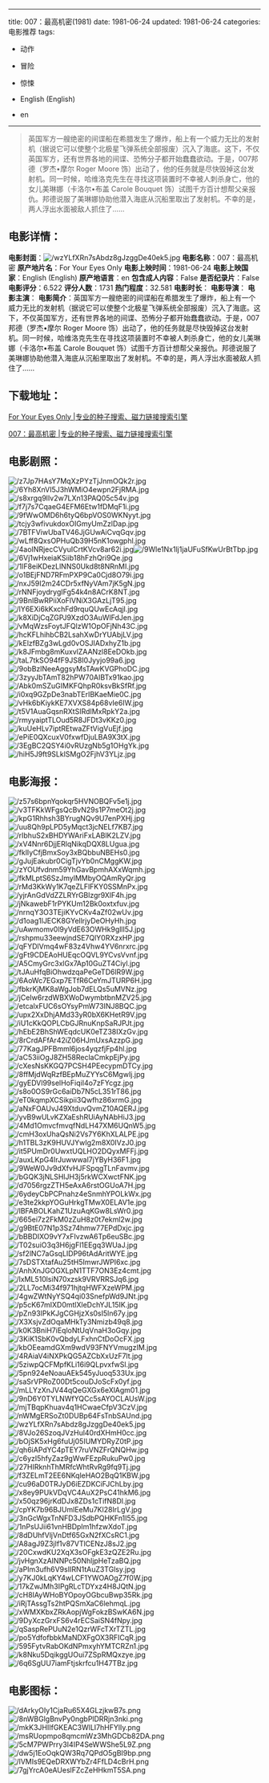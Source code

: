 
---
title: 007：最高机密(1981)
date: 1981-06-24
updated: 1981-06-24
categories: 电影推荐
tags:
- 动作
- 冒险
- 惊悚

- English (English)
- en
---


> 英国军方一艘绝密的间谍船在希腊发生了爆炸，船上有一个威力无比的发射机（据说它可以使整个北极星飞弹系统全部报废）沉入了海底。这下，不仅英国军方，还有世界各地的间谍、恐怖分子都开始蠢蠢欲动。于是，007邦德（罗杰•摩尔 Roger Moore 饰）出动了，他的任务就是尽快毁掉这台发射机。同一时候，哈维洛克先生在寻找这项装置时不幸被人刺杀身亡，他的女儿美琳娜（卡洛尔•布盖 Carole Bouquet 饰）试图千方百计想帮父亲报仇。邦德说服了美琳娜协助他潜入海底从沉船里取出了发射机。不幸的是，两人浮出水面被敌人抓住了……

## **电影详情**：

**电影封面**：<img src="https://image.tmdb.org/t/p/w200/wzYLfXRn7sAbdz8gJzggDe40ek5.jpg" alt="/wzYLfXRn7sAbdz8gJzggDe40ek5.jpg" title="/wzYLfXRn7sAbdz8gJzggDe40ek5.jpg">
**电影名称**：007：最高机密
**原产地片名**：For Your Eyes Only
**电影上映时间**：1981-06-24
**电影上映国家**：English (English)
**原产地语言**：en
**包含成人内容**：False
**是否纪录片**：False
**电影评分**：6.522
**评分人数**：1731
**热门程度**：32.581
**电影时长**：
**电影导演**：
**电影主演**：
**电影简介**：英国军方一艘绝密的间谍船在希腊发生了爆炸，船上有一个威力无比的发射机（据说它可以使整个北极星飞弹系统全部报废）沉入了海底。这下，不仅英国军方，还有世界各地的间谍、恐怖分子都开始蠢蠢欲动。于是，007邦德（罗杰•摩尔 Roger Moore 饰）出动了，他的任务就是尽快毁掉这台发射机。同一时候，哈维洛克先生在寻找这项装置时不幸被人刺杀身亡，他的女儿美琳娜（卡洛尔•布盖 Carole Bouquet 饰）试图千方百计想帮父亲报仇。邦德说服了美琳娜协助他潜入海底从沉船里取出了发射机。不幸的是，两人浮出水面被敌人抓住了……

## **下载地址**：
[For Your Eyes Only |专业的种子搜索、磁力链接搜索引擎](https://movie.amd794.com:2083/?search=For%20Your%20Eyes%20Only&ordering=&mode=match_phrase&page_size=10&page=1)

[007：最高机密 |专业的种子搜索、磁力链接搜索引擎](https://movie.amd794.com:2083/?search=007%EF%BC%9A%E6%9C%80%E9%AB%98%E6%9C%BA%E5%AF%86&ordering=&mode=match_phrase&page_size=10&page=1)
 

## **电影剧照**：
<img src="https://image.tmdb.org/t/p/original/z7Jp7HAsY7MqXzPYzTjJnmOQk2r.jpg" alt="/z7Jp7HAsY7MqXzPYzTjJnmOQk2r.jpg" title="/z7Jp7HAsY7MqXzPYzTjJnmOQk2r.jpg"><img src="https://image.tmdb.org/t/p/original/6Yh8XnVI5J3hWMiO4ewpn2FjRMA.jpg" alt="/6Yh8XnVI5J3hWMiO4ewpn2FjRMA.jpg" title="/6Yh8XnVI5J3hWMiO4ewpn2FjRMA.jpg"><img src="https://image.tmdb.org/t/p/original/s8xrgq9lIv2w7LXn13PAQ05c54v.jpg" alt="/s8xrgq9lIv2w7LXn13PAQ05c54v.jpg" title="/s8xrgq9lIv2w7LXn13PAQ05c54v.jpg"><img src="https://image.tmdb.org/t/p/original/f7j7s7CqaeG4EFM6Etw1fDMqF1i.jpg" alt="/f7j7s7CqaeG4EFM6Etw1fDMqF1i.jpg" title="/f7j7s7CqaeG4EFM6Etw1fDMqF1i.jpg"><img src="https://image.tmdb.org/t/p/original/9fWwOMD6h6tyQ6bpVOS0WKNyyt.jpg" alt="/9fWwOMD6h6tyQ6bpVOS0WKNyyt.jpg" title="/9fWwOMD6h6tyQ6bpVOS0WKNyyt.jpg"><img src="https://image.tmdb.org/t/p/original/tcjy3wfivukdoxOIGmyUmZzlDap.jpg" alt="/tcjy3wfivukdoxOIGmyUmZzlDap.jpg" title="/tcjy3wfivukdoxOIGmyUmZzlDap.jpg"><img src="https://image.tmdb.org/t/p/original/7BTFViwUbaTV46JjGUwAiCvqGqv.jpg" alt="/7BTFViwUbaTV46JjGUwAiCvqGqv.jpg" title="/7BTFViwUbaTV46JjGUwAiCvqGqv.jpg"><img src="https://image.tmdb.org/t/p/original/wLff8QxsOPHuQb39H5nK1owgphl.jpg" alt="/wLff8QxsOPHuQb39H5nK1owgphl.jpg" title="/wLff8QxsOPHuQb39H5nK1owgphl.jpg"><img src="https://image.tmdb.org/t/p/original/4aoINRjecCVyuICrtKVcv8ar62i.jpg" alt="/4aoINRjecCVyuICrtKVcv8ar62i.jpg" title="/4aoINRjecCVyuICrtKVcv8ar62i.jpg"><img src="https://image.tmdb.org/t/p/original/9Wle1Nx1lj1jaUFuSfKwUrBtTbp.jpg" alt="/9Wle1Nx1lj1jaUFuSfKwUrBtTbp.jpg" title="/9Wle1Nx1lj1jaUFuSfKwUrBtTbp.jpg"><img src="https://image.tmdb.org/t/p/original/6Vj1wHxeiaKSiib18hFzhQri9Qe.jpg" alt="/6Vj1wHxeiaKSiib18hFzhQri9Qe.jpg" title="/6Vj1wHxeiaKSiib18hFzhQri9Qe.jpg"><img src="https://image.tmdb.org/t/p/original/1lF8eiKDezLlNNS0Ukd8t8NRnMI.jpg" alt="/1lF8eiKDezLlNNS0Ukd8t8NRnMI.jpg" title="/1lF8eiKDezLlNNS0Ukd8t8NRnMI.jpg"><img src="https://image.tmdb.org/t/p/original/o1BEjFND7RFmPXP9Ca0Cjd8O79i.jpg" alt="/o1BEjFND7RFmPXP9Ca0Cjd8O79i.jpg" title="/o1BEjFND7RFmPXP9Ca0Cjd8O79i.jpg"><img src="https://image.tmdb.org/t/p/original/nxJ59I2m24CDr5xfNyVAm7jK5gN.jpg" alt="/nxJ59I2m24CDr5xfNyVAm7jK5gN.jpg" title="/nxJ59I2m24CDr5xfNyVAm7jK5gN.jpg"><img src="https://image.tmdb.org/t/p/original/rNNFjoydrygIFg54k4n8ACrK8NT.jpg" alt="/rNNFjoydrygIFg54k4n8ACrK8NT.jpg" title="/rNNFjoydrygIFg54k4n8ACrK8NT.jpg"><img src="https://image.tmdb.org/t/p/original/9BnIBwRPiiXoFlVNiX3GAzLjT95.jpg" alt="/9BnIBwRPiiXoFlVNiX3GAzLjT95.jpg" title="/9BnIBwRPiiXoFlVNiX3GAzLjT95.jpg"><img src="https://image.tmdb.org/t/p/original/lY6EXi6kKxchFd9rquQUwEcAqjI.jpg" alt="/lY6EXi6kKxchFd9rquQUwEcAqjI.jpg" title="/lY6EXi6kKxchFd9rquQUwEcAqjI.jpg"><img src="https://image.tmdb.org/t/p/original/k8XiDjCqZGPJ9XzdO3AuWlFdJen.jpg" alt="/k8XiDjCqZGPJ9XzdO3AuWlFdJen.jpg" title="/k8XiDjCqZGPJ9XzdO3AuWlFdJen.jpg"><img src="https://image.tmdb.org/t/p/original/vMqWzsFoytJFQlzW1OpOFjNh43C.jpg" alt="/vMqWzsFoytJFQlzW1OpOFjNh43C.jpg" title="/vMqWzsFoytJFQlzW1OpOFjNh43C.jpg"><img src="https://image.tmdb.org/t/p/original/hcKFLhihbCB2LsahXwDrYUAbjLV.jpg" alt="/hcKFLhihbCB2LsahXwDrYUAbjLV.jpg" title="/hcKFLhihbCB2LsahXwDrYUAbjLV.jpg"><img src="https://image.tmdb.org/t/p/original/kElzfBZg3wLgd0vOSJIADxhyZ1b.jpg" alt="/kElzfBZg3wLgd0vOSJIADxhyZ1b.jpg" title="/kElzfBZg3wLgd0vOSJIADxhyZ1b.jpg"><img src="https://image.tmdb.org/t/p/original/k8JFmbg8mKuxvlZAANzl8EeDOkb.jpg" alt="/k8JFmbg8mKuxvlZAANzl8EeDOkb.jpg" title="/k8JFmbg8mKuxvlZAANzl8EeDOkb.jpg"><img src="https://image.tmdb.org/t/p/original/taL7tkSO94fF9JS8I0Jyyjo99a6.jpg" alt="/taL7tkSO94fF9JS8I0Jyyjo99a6.jpg" title="/taL7tkSO94fF9JS8I0Jyyjo99a6.jpg"><img src="https://image.tmdb.org/t/p/original/9obBzlNeeAggsyMsTAwKVGPhoDC.jpg" alt="/9obBzlNeeAggsyMsTAwKVGPhoDC.jpg" title="/9obBzlNeeAggsyMsTAwKVGPhoDC.jpg"><img src="https://image.tmdb.org/t/p/original/3zyyJbTAmT82hPW70AIBTx91kao.jpg" alt="/3zyyJbTAmT82hPW70AIBTx91kao.jpg" title="/3zyyJbTAmT82hPW70AIBTx91kao.jpg"><img src="https://image.tmdb.org/t/p/original/Abk0mSZuGIMKFQhpR0ksvBkSfRf.jpg" alt="/Abk0mSZuGIMKFQhpR0ksvBkSfRf.jpg" title="/Abk0mSZuGIMKFQhpR0ksvBkSfRf.jpg"><img src="https://image.tmdb.org/t/p/original/i0xq9GZpDe3nabTErIBKaeMie0C.jpg" alt="/i0xq9GZpDe3nabTErIBKaeMie0C.jpg" title="/i0xq9GZpDe3nabTErIBKaeMie0C.jpg"><img src="https://image.tmdb.org/t/p/original/vHk6bKiykKE7XVXS84p68vIe6IW.jpg" alt="/vHk6bKiykKE7XVXS84p68vIe6IW.jpg" title="/vHk6bKiykKE7XVXS84p68vIe6IW.jpg"><img src="https://image.tmdb.org/t/p/original/t5V1AuaGqsnRXtSIRdIMxRpkY2a.jpg" alt="/t5V1AuaGqsnRXtSIRdIMxRpkY2a.jpg" title="/t5V1AuaGqsnRXtSIRdIMxRpkY2a.jpg"><img src="https://image.tmdb.org/t/p/original/rmyyaiptTLOud5R8JFDt3vKKz0.jpg" alt="/rmyyaiptTLOud5R8JFDt3vKKz0.jpg" title="/rmyyaiptTLOud5R8JFDt3vKKz0.jpg"><img src="https://image.tmdb.org/t/p/original/kuUeHLv7iptREtwaZFtVigVuEjf.jpg" alt="/kuUeHLv7iptREtwaZFtVigVuEjf.jpg" title="/kuUeHLv7iptREtwaZFtVigVuEjf.jpg"><img src="https://image.tmdb.org/t/p/original/ePiE0QXcuxV0fxwfDjuLBA9X3tX.jpg" alt="/ePiE0QXcuxV0fxwfDjuLBA9X3tX.jpg" title="/ePiE0QXcuxV0fxwfDjuLBA9X3tX.jpg"><img src="https://image.tmdb.org/t/p/original/3EgBC2QSY4i0vRUzgNb5g1OHgYk.jpg" alt="/3EgBC2QSY4i0vRUzgNb5g1OHgYk.jpg" title="/3EgBC2QSY4i0vRUzgNb5g1OHgYk.jpg"><img src="https://image.tmdb.org/t/p/original/hiH5J9ft9SLklSMgO2FjhV3YLjz.jpg" alt="/hiH5J9ft9SLklSMgO2FjhV3YLjz.jpg" title="/hiH5J9ft9SLklSMgO2FjhV3YLjz.jpg">

## **电影海报**：
<img src="https://image.tmdb.org/t/p/original/z57s6bpnYqokqr5HVNOBQFv5e1j.jpg" alt="/z57s6bpnYqokqr5HVNOBQFv5e1j.jpg" title="/z57s6bpnYqokqr5HVNOBQFv5e1j.jpg"><img src="https://image.tmdb.org/t/p/original/v3TFKkWFgsQcBvN29s1P7meOt2j.jpg" alt="/v3TFKkWFgsQcBvN29s1P7meOt2j.jpg" title="/v3TFKkWFgsQcBvN29s1P7meOt2j.jpg"><img src="https://image.tmdb.org/t/p/original/kpG1Rhhsh3BYrugNQv9U7enPXHj.jpg" alt="/kpG1Rhhsh3BYrugNQv9U7enPXHj.jpg" title="/kpG1Rhhsh3BYrugNQv9U7enPXHj.jpg"><img src="https://image.tmdb.org/t/p/original/uu8Qh9pLPD5yMqct3jcNELf7KB7.jpg" alt="/uu8Qh9pLPD5yMqct3jcNELf7KB7.jpg" title="/uu8Qh9pLPD5yMqct3jcNELf7KB7.jpg"><img src="https://image.tmdb.org/t/p/original/rIbhuS2xBHDYWAriFxLABlK2LZV.jpg" alt="/rIbhuS2xBHDYWAriFxLABlK2LZV.jpg" title="/rIbhuS2xBHDYWAriFxLABlK2LZV.jpg"><img src="https://image.tmdb.org/t/p/original/xV4Nnr6DjjERlqNikqDQX8LUgua.jpg" alt="/xV4Nnr6DjjERlqNikqDQX8LUgua.jpg" title="/xV4Nnr6DjjERlqNikqDQX8LUgua.jpg"><img src="https://image.tmdb.org/t/p/original/fklIyCfjBmxSoy3xBQbbuNBEHs0.jpg" alt="/fklIyCfjBmxSoy3xBQbbuNBEHs0.jpg" title="/fklIyCfjBmxSoy3xBQbbuNBEHs0.jpg"><img src="https://image.tmdb.org/t/p/original/gJujEakubr0CigTjvYb0nCMggKW.jpg" alt="/gJujEakubr0CigTjvYb0nCMggKW.jpg" title="/gJujEakubr0CigTjvYb0nCMggKW.jpg"><img src="https://image.tmdb.org/t/p/original/zYOUfvdnm59YhGavBpmhAXxWqmh.jpg" alt="/zYOUfvdnm59YhGavBpmhAXxWqmh.jpg" title="/zYOUfvdnm59YhGavBpmhAXxWqmh.jpg"><img src="https://image.tmdb.org/t/p/original/fkMLptS6SzJmylMMbyOQAmRyQr.jpg" alt="/fkMLptS6SzJmylMMbyOQAmRyQr.jpg" title="/fkMLptS6SzJmylMMbyOQAmRyQr.jpg"><img src="https://image.tmdb.org/t/p/original/rMd3KkWy1K7qeZLFlFKY0SSMnPx.jpg" alt="/rMd3KkWy1K7qeZLFlFKY0SSMnPx.jpg" title="/rMd3KkWy1K7qeZLFlFKY0SSMnPx.jpg"><img src="https://image.tmdb.org/t/p/original/yjrAnGdVdZZLRYrGBlzgr9XlF4h.jpg" alt="/yjrAnGdVdZZLRYrGBlzgr9XlF4h.jpg" title="/yjrAnGdVdZZLRYrGBlzgr9XlF4h.jpg"><img src="https://image.tmdb.org/t/p/original/jNkawebF1rPYKUm12Bk0oxtxfuv.jpg" alt="/jNkawebF1rPYKUm12Bk0oxtxfuv.jpg" title="/jNkawebF1rPYKUm12Bk0oxtxfuv.jpg"><img src="https://image.tmdb.org/t/p/original/nrnqY3O3TEjiKYvCKv4aZf02wUv.jpg" alt="/nrnqY3O3TEjiKYvCKv4aZf02wUv.jpg" title="/nrnqY3O3TEjiKYvCKv4aZf02wUv.jpg"><img src="https://image.tmdb.org/t/p/original/d1oag1lJECK8GYellrjyDeOHyHh.jpg" alt="/d1oag1lJECK8GYellrjyDeOHyHh.jpg" title="/d1oag1lJECK8GYellrjyDeOHyHh.jpg"><img src="https://image.tmdb.org/t/p/original/uAwmomv0l9yVdE63OWHk9gllI5J.jpg" alt="/uAwmomv0l9yVdE63OWHk9gllI5J.jpg" title="/uAwmomv0l9yVdE63OWHk9gllI5J.jpg"><img src="https://image.tmdb.org/t/p/original/rshpmu33eewjndSE7QlY0RXzxHP.jpg" alt="/rshpmu33eewjndSE7QlY0RXzxHP.jpg" title="/rshpmu33eewjndSE7QlY0RXzxHP.jpg"><img src="https://image.tmdb.org/t/p/original/qFYDlVmq4wF83z4Vhw4YV6nrxrc.jpg" alt="/qFYDlVmq4wF83z4Vhw4YV6nrxrc.jpg" title="/qFYDlVmq4wF83z4Vhw4YV6nrxrc.jpg"><img src="https://image.tmdb.org/t/p/original/gFt9CDEAoHUEqcOQVL9YCvsVvnf.jpg" alt="/gFt9CDEAoHUEqcOQVL9YCvsVvnf.jpg" title="/gFt9CDEAoHUEqcOQVL9YCvsVvnf.jpg"><img src="https://image.tmdb.org/t/p/original/A5CmyGrc3xlGx7Ap10GuZT4Ciyl.jpg" alt="/A5CmyGrc3xlGx7Ap10GuZT4Ciyl.jpg" title="/A5CmyGrc3xlGx7Ap10GuZT4Ciyl.jpg"><img src="https://image.tmdb.org/t/p/original/tJAuHfqBiOhwdzqaPeGeTD6lR9W.jpg" alt="/tJAuHfqBiOhwdzqaPeGeTD6lR9W.jpg" title="/tJAuHfqBiOhwdzqaPeGeTD6lR9W.jpg"><img src="https://image.tmdb.org/t/p/original/6AoWc7EGxp7ETfR6CeYmJTURP6H.jpg" alt="/6AoWc7EGxp7ETfR6CeYmJTURP6H.jpg" title="/6AoWc7EGxp7ETfR6CeYmJTURP6H.jpg"><img src="https://image.tmdb.org/t/p/original/fbkrKjMK8aWgJob7dELQs5uMVNz.jpg" alt="/fbkrKjMK8aWgJob7dELQs5uMVNz.jpg" title="/fbkrKjMK8aWgJob7dELQs5uMVNz.jpg"><img src="https://image.tmdb.org/t/p/original/jCeIw6rzdWBXWoDwymbtbnMZV25.jpg" alt="/jCeIw6rzdWBXWoDwymbtbnMZV25.jpg" title="/jCeIw6rzdWBXWoDwymbtbnMZV25.jpg"><img src="https://image.tmdb.org/t/p/original/etcalxFUC6sOYsyPmW73INJ8BQC.jpg" alt="/etcalxFUC6sOYsyPmW73INJ8BQC.jpg" title="/etcalxFUC6sOYsyPmW73INJ8BQC.jpg"><img src="https://image.tmdb.org/t/p/original/upx2XxDhjAMd33yR0bX6KHetR9V.jpg" alt="/upx2XxDhjAMd33yR0bX6KHetR9V.jpg" title="/upx2XxDhjAMd33yR0bX6KHetR9V.jpg"><img src="https://image.tmdb.org/t/p/original/iU1cKkQOPLCbGJRnuKnpSaRJPJt.jpg" alt="/iU1cKkQOPLCbGJRnuKnpSaRJPJt.jpg" title="/iU1cKkQOPLCbGJRnuKnpSaRJPJt.jpg"><img src="https://image.tmdb.org/t/p/original/hEbE2BhShWEqdcUK0eTZ38IXzGv.jpg" alt="/hEbE2BhShWEqdcUK0eTZ38IXzGv.jpg" title="/hEbE2BhShWEqdcUK0eTZ38IXzGv.jpg"><img src="https://image.tmdb.org/t/p/original/8rCrdAFfAr42iZ06HJmUxsAzzpG.jpg" alt="/8rCrdAFfAr42iZ06HJmUxsAzzpG.jpg" title="/8rCrdAFfAr42iZ06HJmUxsAzzpG.jpg"><img src="https://image.tmdb.org/t/p/original/77KagJPFBmml6jos4yqzfjFp4hl.jpg" alt="/77KagJPFBmml6jos4yqzfjFp4hl.jpg" title="/77KagJPFBmml6jos4yqzfjFp4hl.jpg"><img src="https://image.tmdb.org/t/p/original/aC53iiOgJ8ZH58ReclaCmkpEjPy.jpg" alt="/aC53iiOgJ8ZH58ReclaCmkpEjPy.jpg" title="/aC53iiOgJ8ZH58ReclaCmkpEjPy.jpg"><img src="https://image.tmdb.org/t/p/original/cXesNsKKGQ7PCSH4PEecypmDTCy.jpg" alt="/cXesNsKKGQ7PCSH4PEecypmDTCy.jpg" title="/cXesNsKKGQ7PCSH4PEecypmDTCy.jpg"><img src="https://image.tmdb.org/t/p/original/8ffMjdWqRzfBEpMuZYYsC6MgwIj.jpg" alt="/8ffMjdWqRzfBEpMuZYYsC6MgwIj.jpg" title="/8ffMjdWqRzfBEpMuZYYsC6MgwIj.jpg"><img src="https://image.tmdb.org/t/p/original/gyEDVl99selHoFiqiI4o7zFYcgz.jpg" alt="/gyEDVl99selHoFiqiI4o7zFYcgz.jpg" title="/gyEDVl99selHoFiqiI4o7zFYcgz.jpg"><img src="https://image.tmdb.org/t/p/original/s8o0OS9rGc6aiDb7N5cL351rT86.jpg" alt="/s8o0OS9rGc6aiDb7N5cL351rT86.jpg" title="/s8o0OS9rGc6aiDb7N5cL351rT86.jpg"><img src="https://image.tmdb.org/t/p/original/eT0kqmpXCSikpii3Qwfhz86xrmG.jpg" alt="/eT0kqmpXCSikpii3Qwfhz86xrmG.jpg" title="/eT0kqmpXCSikpii3Qwfhz86xrmG.jpg"><img src="https://image.tmdb.org/t/p/original/aNxFOAUvJ49XtduvQvmZ10AQERJ.jpg" alt="/aNxFOAUvJ49XtduvQvmZ10AQERJ.jpg" title="/aNxFOAUvJ49XtduvQvmZ10AQERJ.jpg"><img src="https://image.tmdb.org/t/p/original/yvB9wULvKZXaEshRUiAyNAbHiJ3.jpg" alt="/yvB9wULvKZXaEshRUiAyNAbHiJ3.jpg" title="/yvB9wULvKZXaEshRUiAyNAbHiJ3.jpg"><img src="https://image.tmdb.org/t/p/original/4Md1OmvcfmvqfNdLH47XM6UQnW5.jpg" alt="/4Md1OmvcfmvqfNdLH47XM6UQnW5.jpg" title="/4Md1OmvcfmvqfNdLH47XM6UQnW5.jpg"><img src="https://image.tmdb.org/t/p/original/cmH3oxUhaQsNi2Vs7Y6KhXLALPE.jpg" alt="/cmH3oxUhaQsNi2Vs7Y6KhXLALPE.jpg" title="/cmH3oxUhaQsNi2Vs7Y6KhXLALPE.jpg"><img src="https://image.tmdb.org/t/p/original/h1TBL3zK9HUVJYwIg2m8X0IVzJ0.jpg" alt="/h1TBL3zK9HUVJYwIg2m8X0IVzJ0.jpg" title="/h1TBL3zK9HUVJYwIg2m8X0IVzJ0.jpg"><img src="https://image.tmdb.org/t/p/original/it5PUmDr0UwxtUQLHO2DQyxMFFj.jpg" alt="/it5PUmDr0UwxtUQLHO2DQyxMFFj.jpg" title="/it5PUmDr0UwxtUQLHO2DQyxMFFj.jpg"><img src="https://image.tmdb.org/t/p/original/auxLKpG4IrJuwwwal7jYByH36F1.jpg" alt="/auxLKpG4IrJuwwwal7jYByH36F1.jpg" title="/auxLKpG4IrJuwwwal7jYByH36F1.jpg"><img src="https://image.tmdb.org/t/p/original/9WeW0Jv9dXfvHJFSpqgTLnFavmv.jpg" alt="/9WeW0Jv9dXfvHJFSpqgTLnFavmv.jpg" title="/9WeW0Jv9dXfvHJFSpqgTLnFavmv.jpg"><img src="https://image.tmdb.org/t/p/original/bGQK3jNLSHlJH3j5rkWCXwctFNK.jpg" alt="/bGQK3jNLSHlJH3j5rkWCXwctFNK.jpg" title="/bGQK3jNLSHlJH3j5rkWCXwctFNK.jpg"><img src="https://image.tmdb.org/t/p/original/d7056rgzZTH5eAxA6rstOGUoA7H.jpg" alt="/d7056rgzZTH5eAxA6rstOGUoA7H.jpg" title="/d7056rgzZTH5eAxA6rstOGUoA7H.jpg"><img src="https://image.tmdb.org/t/p/original/6ydeyCbPCPnahz4eSnmhYPOLkWx.jpg" alt="/6ydeyCbPCPnahz4eSnmhYPOLkWx.jpg" title="/6ydeyCbPCPnahz4eSnmhYPOLkWx.jpg"><img src="https://image.tmdb.org/t/p/original/e3te2kkpYOGuHrkgTMwX0ELAV1e.jpg" alt="/e3te2kkpYOGuHrkgTMwX0ELAV1e.jpg" title="/e3te2kkpYOGuHrkgTMwX0ELAV1e.jpg"><img src="https://image.tmdb.org/t/p/original/lBFABOLKahZ1UzuAqKGw8LsWr0.jpg" alt="/lBFABOLKahZ1UzuAqKGw8LsWr0.jpg" title="/lBFABOLKahZ1UzuAqKGw8LsWr0.jpg"><img src="https://image.tmdb.org/t/p/original/665ei7z2FkM0zZuH8z0t7ekml2w.jpg" alt="/665ei7z2FkM0zZuH8z0t7ekml2w.jpg" title="/665ei7z2FkM0zZuH8z0t7ekml2w.jpg"><img src="https://image.tmdb.org/t/p/original/g9BtE07N1p3Sz74hmw77EPdDxjc.jpg" alt="/g9BtE07N1p3Sz74hmw77EPdDxjc.jpg" title="/g9BtE07N1p3Sz74hmw77EPdDxjc.jpg"><img src="https://image.tmdb.org/t/p/original/bBBDIXO9vY7xFIvzwA6Tp6euSBc.jpg" alt="/bBBDIXO9vY7xFIvzwA6Tp6euSBc.jpg" title="/bBBDIXO9vY7xFIvzwA6Tp6euSBc.jpg"><img src="https://image.tmdb.org/t/p/original/T02suiO3q3H6jgFl1EEgq3WUaJ.jpg" alt="/T02suiO3q3H6jgFl1EEgq3WUaJ.jpg" title="/T02suiO3q3H6jgFl1EEgq3WUaJ.jpg"><img src="https://image.tmdb.org/t/p/original/sf2lNC7aGsqLIDP96tAdAritWYE.jpg" alt="/sf2lNC7aGsqLIDP96tAdAritWYE.jpg" title="/sf2lNC7aGsqLIDP96tAdAritWYE.jpg"><img src="https://image.tmdb.org/t/p/original/7sDSTXtafAu25tH5ImwrJWPI6xc.jpg" alt="/7sDSTXtafAu25tH5ImwrJWPI6xc.jpg" title="/7sDSTXtafAu25tH5ImwrJWPI6xc.jpg"><img src="https://image.tmdb.org/t/p/original/AnhXnJGOGXLpN1TTF7ON3Ez4cmt.jpg" alt="/AnhXnJGOGXLpN1TTF7ON3Ez4cmt.jpg" title="/AnhXnJGOGXLpN1TTF7ON3Ez4cmt.jpg"><img src="https://image.tmdb.org/t/p/original/lxML510lsiN70xzsk9VRVRRSJq6.jpg" alt="/lxML510lsiN70xzsk9VRVRRSJq6.jpg" title="/lxML510lsiN70xzsk9VRVRRSJq6.jpg"><img src="https://image.tmdb.org/t/p/original/2LL7ocMi34f971hjtqHWFXzeWPM.jpg" alt="/2LL7ocMi34f971hjtqHWFXzeWPM.jpg" title="/2LL7ocMi34f971hjtqHWFXzeWPM.jpg"><img src="https://image.tmdb.org/t/p/original/4gwZWtNyYSQ4qi03SnefpWd9JNt.jpg" alt="/4gwZWtNyYSQ4qi03SnefpWd9JNt.jpg" title="/4gwZWtNyYSQ4qi03SnefpWd9JNt.jpg"><img src="https://image.tmdb.org/t/p/original/p5cK67mIXD0mtlXleDchYJL15IK.jpg" alt="/p5cK67mIXD0mtlXleDchYJL15IK.jpg" title="/p5cK67mIXD0mtlXleDchYJL15IK.jpg"><img src="https://image.tmdb.org/t/p/original/pZn93IPkKJgCGHjzXs0sI5ln67y.jpg" alt="/pZn93IPkKJgCGHjzXs0sI5ln67y.jpg" title="/pZn93IPkKJgCGHjzXs0sI5ln67y.jpg"><img src="https://image.tmdb.org/t/p/original/X3XsjvZdOqaMHkTy3Nmizb49q8.jpg" alt="/X3XsjvZdOqaMHkTy3Nmizb49q8.jpg" title="/X3XsjvZdOqaMHkTy3Nmizb49q8.jpg"><img src="https://image.tmdb.org/t/p/original/k0K3BniH7iEqloNtUqVnaH3oGqy.jpg" alt="/k0K3BniH7iEqloNtUqVnaH3oGqy.jpg" title="/k0K3BniH7iEqloNtUqVnaH3oGqy.jpg"><img src="https://image.tmdb.org/t/p/original/3KiK1SbK0vQbdyLFxhnCtDoOcFX.jpg" alt="/3KiK1SbK0vQbdyLFxhnCtDoOcFX.jpg" title="/3KiK1SbK0vQbdyLFxhnCtDoOcFX.jpg"><img src="https://image.tmdb.org/t/p/original/kbOEeamdGXm9wdV93FNYVmugzIM.jpg" alt="/kbOEeamdGXm9wdV93FNYVmugzIM.jpg" title="/kbOEeamdGXm9wdV93FNYVmugzIM.jpg"><img src="https://image.tmdb.org/t/p/original/4RAiaV4iNXPkQG5AZCbXxUzF7lt.jpg" alt="/4RAiaV4iNXPkQG5AZCbXxUzF7lt.jpg" title="/4RAiaV4iNXPkQG5AZCbXxUzF7lt.jpg"><img src="https://image.tmdb.org/t/p/original/5ziwpQCFMpfKLi16i9QLpvxfwSl.jpg" alt="/5ziwpQCFMpfKLi16i9QLpvxfwSl.jpg" title="/5ziwpQCFMpfKLi16i9QLpvxfwSl.jpg"><img src="https://image.tmdb.org/t/p/original/5pn924eNoauAEk545yJuoq533Ux.jpg" alt="/5pn924eNoauAEk545yJuoq533Ux.jpg" title="/5pn924eNoauAEk545yJuoq533Ux.jpg"><img src="https://image.tmdb.org/t/p/original/saSrVPRoZ00Dt5couDJoScFx0yf.jpg" alt="/saSrVPRoZ00Dt5couDJoScFx0yf.jpg" title="/saSrVPRoZ00Dt5couDJoScFx0yf.jpg"><img src="https://image.tmdb.org/t/p/original/mLLYzXnJV44qQeGXGx6eXlAgm01.jpg" alt="/mLLYzXnJV44qQeGXGx6eXlAgm01.jpg" title="/mLLYzXnJV44qQeGXGx6eXlAgm01.jpg"><img src="https://image.tmdb.org/t/p/original/9nD6Y0TYLNWfYQCc5sAYOCLAUsW.jpg" alt="/9nD6Y0TYLNWfYQCc5sAYOCLAUsW.jpg" title="/9nD6Y0TYLNWfYQCc5sAYOCLAUsW.jpg"><img src="https://image.tmdb.org/t/p/original/mjTBqpKhuav4q1HCwaeCfpV3CzV.jpg" alt="/mjTBqpKhuav4q1HCwaeCfpV3CzV.jpg" title="/mjTBqpKhuav4q1HCwaeCfpV3CzV.jpg"><img src="https://image.tmdb.org/t/p/original/nWMgERSoZt0DUBp64FsTnbSAUnd.jpg" alt="/nWMgERSoZt0DUBp64FsTnbSAUnd.jpg" title="/nWMgERSoZt0DUBp64FsTnbSAUnd.jpg"><img src="https://image.tmdb.org/t/p/original/wzYLfXRn7sAbdz8gJzggDe40ek5.jpg" alt="/wzYLfXRn7sAbdz8gJzggDe40ek5.jpg" title="/wzYLfXRn7sAbdz8gJzggDe40ek5.jpg"><img src="https://image.tmdb.org/t/p/original/8VJo26SzoqJVzHul40rdXHmH0cc.jpg" alt="/8VJo26SzoqJVzHul40rdXHmH0cc.jpg" title="/8VJo26SzoqJVzHul40rdXHmH0cc.jpg"><img src="https://image.tmdb.org/t/p/original/bOjSK5xHg6fuUj05IUMYDRyZ0tP.jpg" alt="/bOjSK5xHg6fuUj05IUMYDRyZ0tP.jpg" title="/bOjSK5xHg6fuUj05IUMYDRyZ0tP.jpg"><img src="https://image.tmdb.org/t/p/original/qh6iAPdYC4pTEY7ruVNZFrQNQHw.jpg" alt="/qh6iAPdYC4pTEY7ruVNZFrQNQHw.jpg" title="/qh6iAPdYC4pTEY7ruVNZFrQNQHw.jpg"><img src="https://image.tmdb.org/t/p/original/c6yzI5hfyZaz9gWwFEzpRukuPw0.jpg" alt="/c6yzI5hfyZaz9gWwFEzpRukuPw0.jpg" title="/c6yzI5hfyZaz9gWwFEzpRukuPw0.jpg"><img src="https://image.tmdb.org/t/p/original/27HIRknhThMRfcWhtRvRg9fq9Tj.jpg" alt="/27HIRknhThMRfcWhtRvRg9fq9Tj.jpg" title="/27HIRknhThMRfcWhtRvRg9fq9Tj.jpg"><img src="https://image.tmdb.org/t/p/original/f3ZELmT2EE6NKqleHAO2BqQ1KBW.jpg" alt="/f3ZELmT2EE6NKqleHAO2BqQ1KBW.jpg" title="/f3ZELmT2EE6NKqleHAO2BqQ1KBW.jpg"><img src="https://image.tmdb.org/t/p/original/cu96aD0TRJyD6iEZDKCiFJChLby.jpg" alt="/cu96aD0TRJyD6iEZDKCiFJChLby.jpg" title="/cu96aD0TRJyD6iEZDKCiFJChLby.jpg"><img src="https://image.tmdb.org/t/p/original/x8ey9PUkVDqVC4AuX2PsC41hkM6.jpg" alt="/x8ey9PUkVDqVC4AuX2PsC41hkM6.jpg" title="/x8ey9PUkVDqVC4AuX2PsC41hkM6.jpg"><img src="https://image.tmdb.org/t/p/original/x50qz96jrKdDJx8ZDs1cTifN8Dl.jpg" alt="/x50qz96jrKdDJx8ZDs1cTifN8Dl.jpg" title="/x50qz96jrKdDJx8ZDs1cTifN8Dl.jpg"><img src="https://image.tmdb.org/t/p/original/cpYK7b96BJUmlEeMu7Kl28IrLgV.jpg" alt="/cpYK7b96BJUmlEeMu7Kl28IrLgV.jpg" title="/cpYK7b96BJUmlEeMu7Kl28IrLgV.jpg"><img src="https://image.tmdb.org/t/p/original/3nGcWgxTnNFD3JSdbPQHKFn1I55.jpg" alt="/3nGcWgxTnNFD3JSdbPQHKFn1I55.jpg" title="/3nGcWgxTnNFD3JSdbPQHKFn1I55.jpg"><img src="https://image.tmdb.org/t/p/original/1nPsUJii61vnHBDpIm1hfzwXdoT.jpg" alt="/1nPsUJii61vnHBDpIm1hfzwXdoT.jpg" title="/1nPsUJii61vnHBDpIm1hfzwXdoT.jpg"><img src="https://image.tmdb.org/t/p/original/8dDUhfVljVnDtf65GxN2fXCsRC1.jpg" alt="/8dDUhfVljVnDtf65GxN2fXCsRC1.jpg" title="/8dDUhfVljVnDtf65GxN2fXCsRC1.jpg"><img src="https://image.tmdb.org/t/p/original/A8agJ9Z3jlf1v87VTlCENzJ8sJ2.jpg" alt="/A8agJ9Z3jlf1v87VTlCENzJ8sJ2.jpg" title="/A8agJ9Z3jlf1v87VTlCENzJ8sJ2.jpg"><img src="https://image.tmdb.org/t/p/original/20CxwdKU2XqX3sOFgkE3zQZE2Ru.jpg" alt="/20CxwdKU2XqX3sOFgkE3zQZE2Ru.jpg" title="/20CxwdKU2XqX3sOFgkE3zQZE2Ru.jpg"><img src="https://image.tmdb.org/t/p/original/jvHgnXzAINNPc50NhljpHeTzaBQ.jpg" alt="/jvHgnXzAINNPc50NhljpHeTzaBQ.jpg" title="/jvHgnXzAINNPc50NhljpHeTzaBQ.jpg"><img src="https://image.tmdb.org/t/p/original/aPIm3ufh6V9sIIRN1tAuZ3TGlsy.jpg" alt="/aPIm3ufh6V9sIIRN1tAuZ3TGlsy.jpg" title="/aPIm3ufh6V9sIIRN1tAuZ3TGlsy.jpg"><img src="https://image.tmdb.org/t/p/original/y7KJ0kLqKY4wLCF1YWOAOgZ7f0W.jpg" alt="/y7KJ0kLqKY4wLCF1YWOAOgZ7f0W.jpg" title="/y7KJ0kLqKY4wLCF1YWOAOgZ7f0W.jpg"><img src="https://image.tmdb.org/t/p/original/17kZwJMh3IPgRLcTDYxz4H8JQtN.jpg" alt="/17kZwJMh3IPgRLcTDYxz4H8JQtN.jpg" title="/17kZwJMh3IPgRLcTDYxz4H8JQtN.jpg"><img src="https://image.tmdb.org/t/p/original/cH8IAyWHoBYOpoyOGbcuBwp35Rk.jpg" alt="/cH8IAyWHoBYOpoyOGbcuBwp35Rk.jpg" title="/cH8IAyWHoBYOpoyOGbcuBwp35Rk.jpg"><img src="https://image.tmdb.org/t/p/original/iRjTAssgTs2htPQSmXaC6lehmqL.jpg" alt="/iRjTAssgTs2htPQSmXaC6lehmqL.jpg" title="/iRjTAssgTs2htPQSmXaC6lehmqL.jpg"><img src="https://image.tmdb.org/t/p/original/xWMXKbxZRkAopjWgFokzBSwKA6N.jpg" alt="/xWMXKbxZRkAopjWgFokzBSwKA6N.jpg" title="/xWMXKbxZRkAopjWgFokzBSwKA6N.jpg"><img src="https://image.tmdb.org/t/p/original/9DyXczGrxFS6v4rECSaiSN4fNpy.jpg" alt="/9DyXczGrxFS6v4rECSaiSN4fNpy.jpg" title="/9DyXczGrxFS6v4rECSaiSN4fNpy.jpg"><img src="https://image.tmdb.org/t/p/original/qSaspRePUuN2e1QzrWFcTXrTZTL.jpg" alt="/qSaspRePUuN2e1QzrWFcTXrTZTL.jpg" title="/qSaspRePUuN2e1QzrWFcTXrTZTL.jpg"><img src="https://image.tmdb.org/t/p/original/po5YdfofbbkMaNDXFgOX3RFICqR.jpg" alt="/po5YdfofbbkMaNDXFgOX3RFICqR.jpg" title="/po5YdfofbbkMaNDXFgOX3RFICqR.jpg"><img src="https://image.tmdb.org/t/p/original/595FytvRabOKdNPmxyhYMTCRZn1.jpg" alt="/595FytvRabOKdNPmxyhYMTCRZn1.jpg" title="/595FytvRabOKdNPmxyhYMTCRZn1.jpg"><img src="https://image.tmdb.org/t/p/original/k8Nku5DqikggUOui7ZSpRMQxzye.jpg" alt="/k8Nku5DqikggUOui7ZSpRMQxzye.jpg" title="/k8Nku5DqikggUOui7ZSpRMQxzye.jpg"><img src="https://image.tmdb.org/t/p/original/6q6SgUU7iamFtjskrfcu1H47TBz.jpg" alt="/6q6SgUU7iamFtjskrfcu1H47TBz.jpg" title="/6q6SgUU7iamFtjskrfcu1H47TBz.jpg">

## **电影图标**：
<img src="https://image.tmdb.org/t/p/original/dArkyOIy1CjaRu65X4GLzjkwB7s.png" alt="/dArkyOIy1CjaRu65X4GLzjkwB7s.png" title="/dArkyOIy1CjaRu65X4GLzjkwB7s.png"><img src="https://image.tmdb.org/t/p/original/8nWBGlgBnvPy0ngbPlDRRjn3nki.png" alt="/8nWBGlgBnvPy0ngbPlDRRjn3nki.png" title="/8nWBGlgBnvPy0ngbPlDRRjn3nki.png"><img src="https://image.tmdb.org/t/p/original/mkK3JHIIfGKEAC3WlLI7hHFYlIy.png" alt="/mkK3JHIIfGKEAC3WlLI7hHFYlIy.png" title="/mkK3JHIIfGKEAC3WlLI7hHFYlIy.png"><img src="https://image.tmdb.org/t/p/original/msRUopmpo8qmcmWz3MhGDCb82DA.png" alt="/msRUopmpo8qmcmWz3MhGDCb82DA.png" title="/msRUopmpo8qmcmWz3MhGDCb82DA.png"><img src="https://image.tmdb.org/t/p/original/5cM7PWPrry3I4IP4SeWWShe5L9Z.png" alt="/5cM7PWPrry3I4IP4SeWWShe5L9Z.png" title="/5cM7PWPrry3I4IP4SeWWShe5L9Z.png"><img src="https://image.tmdb.org/t/p/original/dw5j1EoOqkQW3Rq7QPdO5gBI9bp.png" alt="/dw5j1EoOqkQW3Rq7QPdO5gBI9bp.png" title="/dw5j1EoOqkQW3Rq7QPdO5gBI9bp.png"><img src="https://image.tmdb.org/t/p/original/lVMIs9EQeDRXWYbZr4FfLD4cBrH.png" alt="/lVMIs9EQeDRXWYbZr4FfLD4cBrH.png" title="/lVMIs9EQeDRXWYbZr4FfLD4cBrH.png"><img src="https://image.tmdb.org/t/p/original/7gjYrcA0eAUeslFZcZeHHkmT5SA.png" alt="/7gjYrcA0eAUeslFZcZeHHkmT5SA.png" title="/7gjYrcA0eAUeslFZcZeHHkmT5SA.png">
